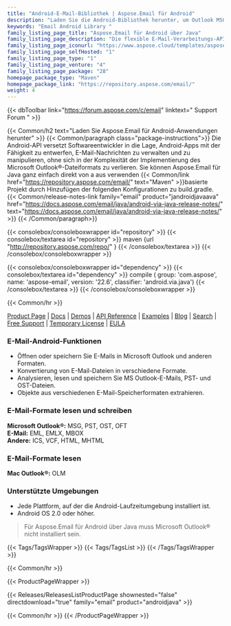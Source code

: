 ```yaml
---
title: "Android-E-Mail-Bibliothek | Aspose.Email für Android"
description: "Laden Sie die Android-Bibliothek herunter, um Outlook MSG-, PST-, EML- und MHT-Dateien aus einer Android-Anwendung heraus zu erstellen, zu lesen und zu bearbeiten. Es bietet die Möglichkeit, Nachrichtenheader, Inhalte, Anhänge und MAPI-Eigenschaften gemäß den Anwendungsspezifikationen zu bearbeiten."
keywords: "Email Android Library "
family_listing_page_title: "Aspose.Email für Android über Java"
family_listing_page_description: "Die flexible E-Mail-Verarbeitungs-API hilft den Entwicklern, Outlook-E-Mail-Dateiformate aus Android-Anwendungen heraus zu manipulieren. Aspose.Email für Android über Java hat keine anderen Abhängigkeiten als Android Runtime, daher benötigt es keine andere Software, um zu funktionieren."
family_listing_page_iconurl: "https://www.aspose.cloud/templates/aspose/App_Themes/V3/images/email/272x272/aspose_email-for-android-min.png"
family_listing_page_selfHosted: "1"
family_listing_page_type: "1"
family_listing_page_venture: "4"
family_listing_page_package: "28"
homepage_package_type: "Maven"
homepage_package_link: "https://repository.aspose.com/email/"
weight: 4
---
```


{{< dbToolbar link="https://forum.aspose.com/c/email" linktext=" Support Forum " >}}

{{< Common/h2 text="Laden Sie Aspose.Email für Android-Anwendungen herunter"  >}}
{{< Common/paragraph class="package-instructions">}}
Die Android-API versetzt Softwareentwickler in die Lage, Android-Apps mit der Fähigkeit zu entwerfen, E-Mail-Nachrichten zu verwalten und zu manipulieren, ohne sich in der Komplexität der Implementierung des Microsoft Outlook®-Dateiformats zu verlieren.
Sie können Aspose.Email für Java ganz einfach direkt von a aus verwenden
{{< Common/link href="https://repository.aspose.com/email/" text="Maven"  >}}basierte Projekt durch Hinzufügen der folgenden Konfigurationen zu build.gradle.
{{< Common/release-notes-link family="email" product="jandroidjavaava" href="https://docs.aspose.com/email/java/android-via-java-release-notes/" text="https://docs.aspose.com/email/java/android-via-java-release-notes/"  >}} 
{{< /Common/paragraph>}}

{{< consolebox/consoleboxwrapper id="repository" >}}
   {{< consolebox/textarea id="repository" >}}
      maven {url "http://repository.aspose.com/repo/" }
   {{< /consolebox/textarea >}}
{{< /consolebox/consoleboxwrapper >}}

{{< consolebox/consoleboxwrapper id="dependency" >}}
   {{< consolebox/textarea id="dependency" >}}
      compile (
         group: 'com.aspose',
         name: 'aspose-email',
         version: '22.6',
         classifier: 'android.via.java')
   {{< /consolebox/textarea >}}
{{< /consolebox/consoleboxwrapper >}}

{{< Common/hr >}}

[Product Page](https://products.aspose.com/email/android-java/) | [Docs](https://docs.aspose.com/email/androidjava/) | [Demos](https://products.aspose.app/email/family) | [API Reference](https://reference.aspose.com/email/java) | [Examples](https://github.com/aspose-email/Aspose.Email-for-Java) | [Blog](https://blog.aspose.com/category/email/) | [Search](https://search.aspose.com/) | [Free Support](https://forum.aspose.com/c/email/12) | [Temporary License](https://purchase.aspose.com/temporary-license) | [EULA](https://about.aspose.com/legal/eula/)

### E-Mail-Android-Funktionen

- Öffnen oder speichern Sie E-Mails in Microsoft Outlook und anderen Formaten.
- Konvertierung von E-Mail-Dateien in verschiedene Formate.
- Analysieren, lesen und speichern Sie MS Outlook-E-Mails, PST- und OST-Dateien.
- Objekte aus verschiedenen E-Mail-Speicherformaten extrahieren.

### E-Mail-Formate lesen und schreiben

**Microsoft Outlook®:** MSG, PST, OST, OFT\
**E-Mail:** EML, EMLX, MBOX\
**Andere:** ICS, VCF, HTML, MHTML

### E-Mail-Formate lesen

**Mac Outlook®:** OLM

### Unterstützte Umgebungen

- Jede Plattform, auf der die Android-Laufzeitumgebung installiert ist.
- Android OS 2.0 oder höher.

> Für Aspose.Email für Android über Java muss Microsoft Outlook® nicht installiert sein.

{{< Tags/TagsWrapper >}}
{{< Tags/TagsList >}}
{{< /Tags/TagsWrapper >}}

{{< Common/hr >}}

{{< ProductPageWrapper >}}

<!-- ReleasesListProductPage-->

{{< Releases/ReleasesListProductPage shownested="false"  directdownload="true" family="email" product="androidjava" >}}

<!-- /ReleasesListProductPage-->

{{< Common/hr >}}
{{< /ProductPageWrapper >}}

